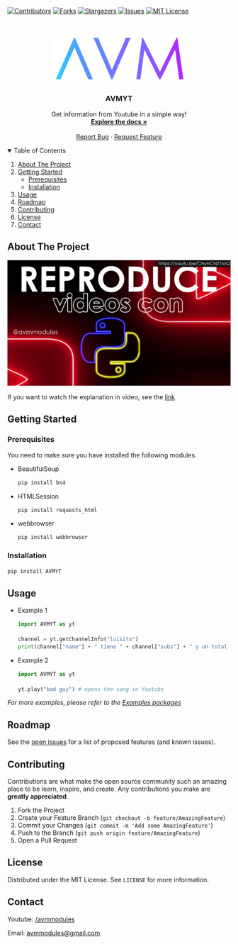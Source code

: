 [![Contributors][contributors-shield]][contributors-url]
[![Forks][forks-shield]][forks-url]
[![Stargazers][stars-shield]][stars-url]
[![Issues][issues-shield]][issues-url]
[![MIT License][license-shield]][license-url]

<!-- PROJECT LOGO -->
<br />
<p align="center">
  <a href="https://github.com/avmmodules/AVMYT">
    <img src="https://raw.githubusercontent.com/avmmodules/AVMYT/main/img/logo.png" alt="Logo" width="300">
  </a>

  <h3 align="center">AVMYT</h3>

  <p align="center">
    Get information from Youtube in a simple way!
    <br />
    <a href="https://github.com/avmmodules/AVMYT"><strong>Explore the docs »</strong></a>
    <br />
    <br />
    <a href="https://github.com/avmmodules/AVMYT/issues">Report Bug</a>
    ·
    <a href="https://github.com/avmmodules/AVMYT/issues">Request Feature</a>
  </p>
</p>

<!-- TABLE OF CONTENTS -->
<details open="open">
  <summary>Table of Contents</summary>
  <ol>
    <li>
      <a href="#about-the-project">About The Project</a>
    </li>
    <li>
      <a href="#getting-started">Getting Started</a>
      <ul>
        <li><a href="#prerequisites">Prerequisites</a></li>
        <li><a href="#installation">Installation</a></li>
      </ul>
    </li>
    <li><a href="#usage">Usage</a></li>
    <li><a href="#roadmap">Roadmap</a></li>
    <li><a href="#contributing">Contributing</a></li>
    <li><a href="#license">License</a></li>
    <li><a href="#contact">Contact</a></li>
  </ol>
</details>

<!-- ABOUT THE PROJECT -->
## About The Project

[![miniatura][miniatura]](https://pypi.org/project/AVMYT/)

If you want to watch the explanation in video, see the [link](https://www.youtube.com/avmmodules)

<!-- GETTING STARTED -->
## Getting Started

### Prerequisites

You need to make sure you have installed the following modules.
* BeautifulSoup
  ```s
  pip install bs4
  ```

* HTMLSession
  ```s
  pip install requests_html
  ```

* webbrowser
  ```s
  pip install webbrowser
  ```

### Installation

```python
pip install AVMYT
```

<!-- USAGE EXAMPLES -->
## Usage

* Example 1
    ```python
    import AVMYT as yt

    channel = yt.getChannelInfo("luisito")
    print(channel["name"] + " tiene " + channel["subs"] + " y un total de " + channel["videos"]) # prints info of Luisito Comunica
    ```

* Example 2
    ```python
    import AVMYT as yt

    yt.play("bad guy") # opens the song in Youtube
    ```

_For more examples, please refer to the [Examples packages](https://github.com/avmmodules/AVMYT/tree/main/examples)_

<!-- ROADMAP -->
## Roadmap

See the [open issues](https://github.com/avmmodules/AVMYT/issues) for a list of proposed features (and known issues).

<!-- CONTRIBUTING -->
## Contributing

Contributions are what make the open source community such an amazing place to be learn, inspire, and create. Any contributions you make are **greatly appreciated**.

1. Fork the Project
2. Create your Feature Branch (`git checkout -b feature/AmazingFeature`)
3. Commit your Changes (`git commit -m 'Add some AmazingFeature'`)
4. Push to the Branch (`git push origin feature/AmazingFeature`)
5. Open a Pull Request

<!-- LICENSE -->
## License

Distributed under the MIT License. See `LICENSE` for more information.

<!-- CONTACT -->
## Contact

Youtube: [/avmmodules](https://youtube.com/avmmodules)

Email: avmmodules@gmail.com

<!-- MARKDOWN LINKS & IMAGES -->
<!-- https://www.markdownguide.org/basic-syntax/#reference-style-links -->
[contributors-shield]: https://img.shields.io/github/contributors/avmmodules/AVMYT.svg?style=for-the-badge
[contributors-url]: https://github.com/avmmodules/AVMYT/graphs/contributors
[forks-shield]: https://img.shields.io/github/forks/avmmodules/AVMYT.svg?style=for-the-badge
[forks-url]: https://github.com/avmmodules/AVMYT/network/members
[stars-shield]: https://img.shields.io/github/stars/avmmodules/AVMYT.svg?style=for-the-badge
[stars-url]: https://github.com/avmmodules/AVMYT/stargazers
[issues-shield]: https://img.shields.io/github/issues/avmmodules/AVMYT.svg?style=for-the-badge
[issues-url]: https://github.com/avmmodules/AVMYT/issues
[license-shield]: https://img.shields.io/github/license/avmmodules/AVMYT.svg?style=for-the-badge
[license-url]: https://github.com/avmmodules/AVMYT/blob/main/LICENSE
[miniatura]: https://raw.githubusercontent.com/avmmodules/AVMYT/main/img/miniatura.png
